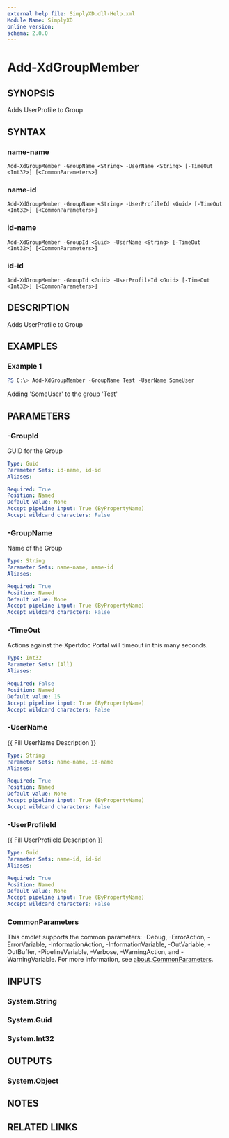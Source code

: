 ```yaml
---
external help file: SimplyXD.dll-Help.xml
Module Name: SimplyXD
online version:
schema: 2.0.0
---
```


# Add-XdGroupMember

## SYNOPSIS
Adds UserProfile to Group

## SYNTAX

### name-name
```
Add-XdGroupMember -GroupName <String> -UserName <String> [-TimeOut <Int32>] [<CommonParameters>]
```

### name-id
```
Add-XdGroupMember -GroupName <String> -UserProfileId <Guid> [-TimeOut <Int32>] [<CommonParameters>]
```

### id-name
```
Add-XdGroupMember -GroupId <Guid> -UserName <String> [-TimeOut <Int32>] [<CommonParameters>]
```

### id-id
```
Add-XdGroupMember -GroupId <Guid> -UserProfileId <Guid> [-TimeOut <Int32>] [<CommonParameters>]
```

## DESCRIPTION
Adds UserProfile to Group

## EXAMPLES

### Example 1
```powershell
PS C:\> Add-XdGroupMember -GroupName Test -UserName SomeUser
```

Adding 'SomeUser' to the group 'Test'

## PARAMETERS

### -GroupId
GUID for the Group

```yaml
Type: Guid
Parameter Sets: id-name, id-id
Aliases:

Required: True
Position: Named
Default value: None
Accept pipeline input: True (ByPropertyName)
Accept wildcard characters: False
```

### -GroupName
Name of the Group

```yaml
Type: String
Parameter Sets: name-name, name-id
Aliases:

Required: True
Position: Named
Default value: None
Accept pipeline input: True (ByPropertyName)
Accept wildcard characters: False
```

### -TimeOut
Actions against the Xpertdoc Portal will timeout in this many seconds.

```yaml
Type: Int32
Parameter Sets: (All)
Aliases:

Required: False
Position: Named
Default value: 15
Accept pipeline input: True (ByPropertyName)
Accept wildcard characters: False
```

### -UserName
{{ Fill UserName Description }}

```yaml
Type: String
Parameter Sets: name-name, id-name
Aliases:

Required: True
Position: Named
Default value: None
Accept pipeline input: True (ByPropertyName)
Accept wildcard characters: False
```

### -UserProfileId
{{ Fill UserProfileId Description }}

```yaml
Type: Guid
Parameter Sets: name-id, id-id
Aliases:

Required: True
Position: Named
Default value: None
Accept pipeline input: True (ByPropertyName)
Accept wildcard characters: False
```

### CommonParameters
This cmdlet supports the common parameters: -Debug, -ErrorAction, -ErrorVariable, -InformationAction, -InformationVariable, -OutVariable, -OutBuffer, -PipelineVariable, -Verbose, -WarningAction, and -WarningVariable. For more information, see [about_CommonParameters](http://go.microsoft.com/fwlink/?LinkID=113216).

## INPUTS

### System.String

### System.Guid

### System.Int32

## OUTPUTS

### System.Object
## NOTES

## RELATED LINKS

